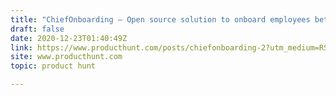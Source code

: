 ```yaml
---
title: "ChiefOnboarding — Open source solution to onboard employees better and faster"
draft: false
date: 2020-12-23T01:40:49Z
link: https://www.producthunt.com/posts/chiefonboarding-2?utm_medium=RSS&utm_source=hune
site: www.producthunt.com
topic: product hunt  

---
```

